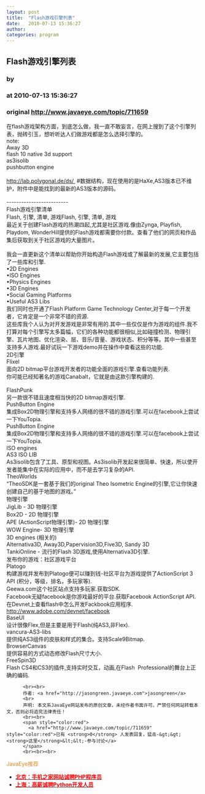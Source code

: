 ```yaml
---
layout: post
title:  "Flash游戏引擎列表"
date:   2010-07-13 15:36:27
author: 
categories: program
---
```


## Flash游戏引擎列表
### by 
### at 2010-07-13 15:36:27
### original <http://www.javaeye.com/topic/711659>

在flash游戏架构方面，到底怎么做，我一直不敢妄言，在网上搜到了这个引擎列表，抛砖引玉，想听听达人们做游戏都是怎么选择引擎的。
<br>note:
<br>Away 3D
<br>flash 10 native 3d support
<br>as3isolib
<br>pushbutton engine
<br>
<br>http://lab.polygonal.de/ds/  #数据结构，现在使用的是HaXe,AS3版本已不维护，附件中是能找到的最新的AS3版本的源码。
<br>
<br>-------------------------
<br>Flash游戏引擎清单
<br>Flash, 引擎, 清单, 游戏Flash, 引擎, 清单, 游戏
<br>最近关于创建Flash游戏的热潮四起,尤其是社区游戏.像由Zynga, Playfish, Playdom, WonderHill提供的Flash游戏都需要你付款。查看了他们的网页和作品集后获取到关于社区游戏的大量图片。
<br>
<br>我会一直更新这个清单以帮助你开始构造Flash游戏或了解最新的发展,它主要包括了一些库和引擎.
<br>•2D Engines
<br>•ISO Engines
<br>•Physics Engines
<br>•3D Engines
<br>•Social Gaming Platforms
<br>•Useful AS3 Libs
<br>我们同时也开通了Flash Platform Game Technology Center,对于每一个开发者，它肯定是一个非常不错的资源.
<br>这些库我个人认为对开发游戏是非常有用的.其中一些仅仅是作为游戏的组件.我不打算对每个引擎写太多篇幅，它们的各种功能都很相似,比如碰撞检测、物理引擎、瓦片地图、优化渲染、层、音乐/音量、游戏状态、积分等等。其中一些甚至支持多人游戏.最好试玩一下游戏demo并在操作中查看这些的功能.
<br>2D引擎
<br>Flixel
<br>面向2D bitmap平台游戏开发者的功能全面的游戏引擎.查看功能列表.
<br>你可能已经知著名的游戏Canabalt，它就是由这款引擎构建的.
<br>
<br>FlashPunk
<br>另一款很不错且速度相当快的2D bitmap游戏引擎.
<br>PushButton Engine
<br>集成Box2D物理引擎和支持多人网络的很不错的游戏引擎.可以在facebook上尝试一下YouTopia.
<br>PushButton Engine
<br>集成Box2D物理引擎和支持多人网络的很不错的游戏引擎.可以在facebook上尝试一下YouTopia.
<br>ISO engines
<br>AS3 ISO LIB
<br>As3isolib包含了工具、原型和视图。As3isolib开发起来很简单、快速，所以使开发者能集中在实际的应用中，而不是去学习复杂的API.
<br>TheoWorlds
<br>“TheoSDK是一套基于我们的original Theo Isometric Engine的引擎,它让你快速创建自己的基于地图的游戏。”
<br>物理引擎
<br>JigLib - 3D 物理引擎
<br>Box2D - 2D 物理引擎
<br>APE (ActionScript物理引擎)- 2D 物理引擎
<br>WOW Engine- 3D 物理引擎
<br>3D engines (相关的)
<br>Alternativa3D, Away3D,Papervision3D,Five3D, Sandy 3D
<br>TankiOnline - 流行的Flash 3D游戏,使用Alternativa3D引擎.
<br>发布你的游戏：社区游戏平台
<br>Platogo
<br>构建游戏并发布到Platogo便可以赚到钱-社区平台为游戏提供了ActionScript 3 API (积分，等级，排名，多玩家等).
<br>Geewa.com这个社区站点支持多玩家.获取SDK.
<br>Facebook无疑facebook是你游戏最好的平台.获取Facebook ActionScript API.
<br>在Devnet上查看flash中怎么开发Fackbook应用程序.
<br>http://www.adobe.com/devnet/facebook
<br>BaseUI
<br>设计很像Flex,但是主要是用于Flash(纯AS3,非Flex).
<br>vancura-AS3-libs
<br>提供纯AS3组件的皮肤和样式的集合。支持Scale9Bitmap.
<br>BrowserCanvas
<br>提供容易的方式动态修改Flash尺寸大小.
<br>FreeSpin3D
<br>Flash CS4和CS3的插件,支持实时交互，动画,在Flash  Professional的舞台上正确的编码.
<br>
          
          <br><br>
          作者: <a href="http://jasongreen.javaeye.com">jasongreen</a> 
          <br>
          声明: 本文系JavaEye网站发布的原创文章，未经作者书面许可，严禁任何网站转载本文，否则必将追究法律责任！
          <br><br>
          <span style="color:red">
            <a href="http://www.javaeye.com/topic/711659" style="color:red">已有 <strong>0</strong> 人发表回复，猛击-&gt;&gt;<strong>这里</strong>&lt;&lt;-参与讨论</a>
          </span>
          <br><br><br>
<span style="color:#e28822">JavaEye推荐</span>
<br>
<ul><li><a href="http://www.iteye.com/clicks/269"><span style="color:red;font-weight:bold">北京：手机之家网站诚聘PHP程序员</span></a></li><li><a href="http://www.iteye.com/clicks/138"><span style="color:red;font-weight:bold">上海：高薪诚聘Python开发人员</span></a></li></ul>
<br><br><br>
